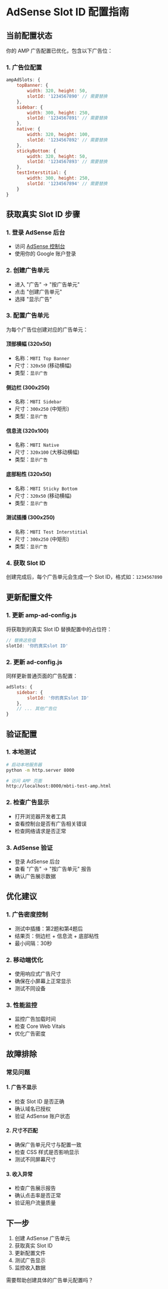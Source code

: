 # AdSense Slot ID 配置指南

## 当前配置状态
你的 AMP 广告配置已优化，包含以下广告位：

### 1. 广告位配置
```javascript
ampAdSlots: {
    topBanner: {
        width: 320, height: 50,
        slotId: '1234567890' // 需要替换
    },
    sidebar: {
        width: 300, height: 250,
        slotId: '1234567891' // 需要替换
    },
    native: {
        width: 320, height: 100,
        slotId: '1234567892' // 需要替换
    },
    stickyBottom: {
        width: 320, height: 50,
        slotId: '1234567893' // 需要替换
    },
    testInterstitial: {
        width: 300, height: 250,
        slotId: '1234567894' // 需要替换
    }
}
```

## 获取真实 Slot ID 步骤

### 1. 登录 AdSense 后台
- 访问 [AdSense 控制台](https://www.google.com/adsense/)
- 使用你的 Google 账户登录

### 2. 创建广告单元
- 进入 "广告" → "按广告单元"
- 点击 "创建广告单元"
- 选择 "显示广告"

### 3. 配置广告单元
为每个广告位创建对应的广告单元：

#### 顶部横幅 (320x50)
- 名称：`MBTI Top Banner`
- 尺寸：`320x50` (移动横幅)
- 类型：`显示广告`

#### 侧边栏 (300x250)
- 名称：`MBTI Sidebar`
- 尺寸：`300x250` (中矩形)
- 类型：`显示广告`

#### 信息流 (320x100)
- 名称：`MBTI Native`
- 尺寸：`320x100` (大移动横幅)
- 类型：`显示广告`

#### 底部粘性 (320x50)
- 名称：`MBTI Sticky Bottom`
- 尺寸：`320x50` (移动横幅)
- 类型：`显示广告`

#### 测试插播 (300x250)
- 名称：`MBTI Test Interstitial`
- 尺寸：`300x250` (中矩形)
- 类型：`显示广告`

### 4. 获取 Slot ID
创建完成后，每个广告单元会生成一个 Slot ID，格式如：`1234567890`

## 更新配置文件

### 1. 更新 amp-ad-config.js
将获取到的真实 Slot ID 替换配置中的占位符：

```javascript
// 替换这些值
slotId: '你的真实slot ID'
```

### 2. 更新 ad-config.js
同样更新普通页面的广告配置：

```javascript
adSlots: {
    sidebar: {
        slotId: '你的真实slot ID'
    },
    // ... 其他广告位
}
```

## 验证配置

### 1. 本地测试
```bash
# 启动本地服务器
python -m http.server 8000

# 访问 AMP 页面
http://localhost:8000/mbti-test-amp.html
```

### 2. 检查广告显示
- 打开浏览器开发者工具
- 查看控制台是否有广告相关错误
- 检查网络请求是否正常

### 3. AdSense 验证
- 登录 AdSense 后台
- 查看 "广告" → "按广告单元" 报告
- 确认广告展示数据

## 优化建议

### 1. 广告密度控制
- 测试中插播：第2题和第4题后
- 结果页：侧边栏 + 信息流 + 底部粘性
- 最小间隔：30秒

### 2. 移动端优化
- 使用响应式广告尺寸
- 确保在小屏幕上正常显示
- 测试不同设备

### 3. 性能监控
- 监控广告加载时间
- 检查 Core Web Vitals
- 优化广告密度

## 故障排除

### 常见问题

#### 1. 广告不显示
- 检查 Slot ID 是否正确
- 确认域名已授权
- 验证 AdSense 账户状态

#### 2. 尺寸不匹配
- 确保广告单元尺寸与配置一致
- 检查 CSS 样式是否影响显示
- 测试不同屏幕尺寸

#### 3. 收入异常
- 检查广告展示报告
- 确认点击率是否正常
- 验证用户流量质量

## 下一步
1. 创建 AdSense 广告单元
2. 获取真实 Slot ID
3. 更新配置文件
4. 测试广告显示
5. 监控收入数据

需要帮助创建具体的广告单元配置吗？
